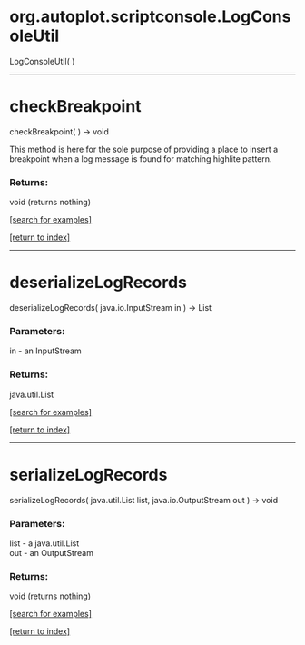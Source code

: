 # org.autoplot.scriptconsole.LogConsoleUtil
LogConsoleUtil( )


***
<a name="checkBreakpoint"></a>
# checkBreakpoint
checkBreakpoint(  ) &rarr; void

This method is here for the sole purpose of providing a place to insert a breakpoint when a log message is found for
 matching highlite pattern.

### Returns:
void (returns nothing)


<a href="https://github.com/autoplot/dev/search?q=checkBreakpoint&unscoped_q=checkBreakpoint">[search for examples]</a>

<a href="https://github.com/autoplot/documentation/blob/master/javadoc/index-all.md">[return to index]</a>

***
<a name="deserializeLogRecords"></a>
# deserializeLogRecords
deserializeLogRecords( java.io.InputStream in ) &rarr; List



### Parameters:
in - an InputStream

### Returns:
java.util.List


<a href="https://github.com/autoplot/dev/search?q=deserializeLogRecords&unscoped_q=deserializeLogRecords">[search for examples]</a>

<a href="https://github.com/autoplot/documentation/blob/master/javadoc/index-all.md">[return to index]</a>

***
<a name="serializeLogRecords"></a>
# serializeLogRecords
serializeLogRecords( java.util.List list, java.io.OutputStream out ) &rarr; void



### Parameters:
list - a java.util.List
<br>out - an OutputStream

### Returns:
void (returns nothing)


<a href="https://github.com/autoplot/dev/search?q=serializeLogRecords&unscoped_q=serializeLogRecords">[search for examples]</a>

<a href="https://github.com/autoplot/documentation/blob/master/javadoc/index-all.md">[return to index]</a>


